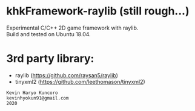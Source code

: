 # khkFramework-raylib (still rough...)
Experimental C/C++ 2D game framework with raylib.</br>
Build and tested on Ubuntu 18.04.

# 3rd party library:
  - raylib (https://github.com/raysan5/raylib)
  - tinyxml2 (https://github.com/leethomason/tinyxml2)

``` 
Kevin Haryo Kuncoro
kevinhyokun91@gmail.com
2020 
```